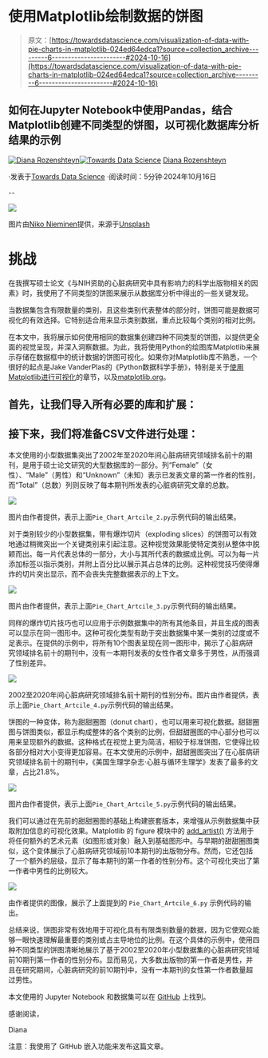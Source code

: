 # 使用Matplotlib绘制数据的饼图

> 原文：[https://towardsdatascience.com/visualization-of-data-with-pie-charts-in-matplotlib-024ed64edca1?source=collection_archive---------6-----------------------#2024-10-16](https://towardsdatascience.com/visualization-of-data-with-pie-charts-in-matplotlib-024ed64edca1?source=collection_archive---------6-----------------------#2024-10-16)

## 如何在Jupyter Notebook中使用Pandas，结合Matplotlib创建不同类型的饼图，以可视化数据库分析结果的示例

[](https://dianarozenshteyn.medium.com/?source=post_page---byline--024ed64edca1--------------------------------)[![Diana Rozenshteyn](../Images/8c202142e102622b3bde20a19121ad79.png)](https://dianarozenshteyn.medium.com/?source=post_page---byline--024ed64edca1--------------------------------)[](https://towardsdatascience.com/?source=post_page---byline--024ed64edca1--------------------------------)[![Towards Data Science](../Images/a6ff2676ffcc0c7aad8aaf1d79379785.png)](https://towardsdatascience.com/?source=post_page---byline--024ed64edca1--------------------------------) [Diana Rozenshteyn](https://dianarozenshteyn.medium.com/?source=post_page---byline--024ed64edca1--------------------------------)

·发表于[Towards Data Science](https://towardsdatascience.com/?source=post_page---byline--024ed64edca1--------------------------------) ·阅读时间：5分钟·2024年10月16日

--

![](../Images/eee5ff2a008328e43bc974424fadf094.png)

图片由[Niko Nieminen](https://unsplash.com/@n1en1k?utm_source=medium&utm_medium=referral)提供，来源于[Unsplash](https://unsplash.com/?utm_source=medium&utm_medium=referral)

# 挑战

在我撰写硕士论文《与NIH资助的心脏病研究中具有影响力的科学出版物相关的因素》时，我使用了不同类型的饼图来展示从数据库分析中得出的一些关键发现。

当数据集包含有限数量的类别，且这些类别代表整体的部分时，饼图可能是数据可视化的有效选择。它特别适合用来显示类别数据，重点比较每个类别的相对比例。

在本文中，我将展示如何使用相同的数据集创建四种不同类型的饼图，以提供更全面的视觉呈现，并深入洞察数据。为此，我将使用Python的绘图库Matplotlib来展示存储在数据框中的统计数据的饼图可视化。如果你对Matplotlib库不熟悉，一个很好的起点是Jake VanderPlas的《Python数据科学手册》，特别是关于[使用Matplotlib进行可视化](https://www.oreilly.com/library/view/python-data-science/9781491912126/ch04.html)的章节，以及[matplotlib.org](https://matplotlib.org/stable/api/_as_gen/matplotlib.pyplot.pie.html)。

## 首先，让我们导入所有必要的库和扩展：

## 接下来，我们将准备CSV文件进行处理：

本文使用的小型数据集突出了2002年至2020年间心脏病研究领域排名前十的期刊，是用于硕士论文研究的大型数据库的一部分。列“Female”（女性）、“Male”（男性）和“Unknown”（未知）表示已发表文章的第一作者的性别，而“Total”（总数）列则反映了每本期刊所发表的心脏病研究文章的总数。

![](../Images/70a343b4dbf8b57975b9d40faf50ffba.png)

图片由作者提供，表示上面`Pie_Chart_Artcile_2.py`示例代码的输出结果。

对于类别较少的小型数据集，带有爆炸切片（exploding slices）的饼图可以有效地通过稍微突出一个关键类别来引起注意。这种视觉效果能使特定类别从整体中脱颖而出。每一片代表总体的一部分，大小与其所代表的数据成比例。可以为每一片添加标签以指示类别，并附上百分比以展示其占总体的比例。这种视觉技巧使得爆炸的切片突出显示，而不会丧失完整数据表示的上下文。

![](../Images/911de5ece87f4d9608970a2be923d345.png)

图片由作者提供，表示上面`Pie_Chart_Artcile_3.py`示例代码的输出结果。

同样的爆炸切片技巧也可以应用于示例数据集中的所有其他条目，并且生成的图表可以显示在同一图形中。这种可视化类型有助于突出数据集中某一类别的过度或不足表示。在提供的示例中，将所有10个图表呈现在同一图形中，揭示了心脏病研究领域排名前十的期刊中，没有一本期刊发表的女性作者文章多于男性，从而强调了性别差异。

![](../Images/dc4e8d61dd2c4e3f853c21dac0a909d4.png)

2002至2020年间心脏病研究领域排名前十期刊的性别分布。图片由作者提供，表示上面`Pie_Chart_Artcile_4.py`示例代码的输出结果。

饼图的一种变体，称为甜甜圈图（donut chart），也可以用来可视化数据。甜甜圈图与饼图类似，都显示构成整体的各个类别的比例，但甜甜圈图的中心部分也可以用来呈现额外的数据。这种格式在视觉上更为简洁，相较于标准饼图，它使得比较各部分相对大小变得更加容易。在本文使用的示例中，甜甜圈图突出了在心脏病研究领域排名前十的期刊中，《美国生理学杂志·心脏与循环生理学》发表了最多的文章，占比21.8%。

![](../Images/766ba8b3223cb1ce09194521bac3a4d2.png)

图片由作者提供，表示上面`Pie_Chart_Artcile_5.py`示例代码的输出结果。

我们可以通过在先前的甜甜圈图的基础上构建嵌套版本，来增强从示例数据集中获取附加信息的可视化效果。Matplotlib 的 figure 模块中的 [add_artist()](https://matplotlib.org/stable/api/_as_gen/matplotlib.figure.Figure.add_artist.html) 方法用于将任何额外的艺术元素（如图形或对象）融入到基础图形中。与早期的甜甜圈图类似，这个变体展示了心脏病研究领域前10本期刊的出版物分布。然而，它还包括了一个额外的层级，显示了每本期刊的第一作者的性别分布。这个可视化突出了第一作者中男性的比例较大。

![](../Images/91f7baa3c76b5d27891c3c013348092e.png)

由作者提供的图像，展示了上面提到的 `Pie_Chart_Artcile_6.py` 示例代码的输出。

总结来说，饼图非常有效地用于可视化具有有限类别数量的数据，因为它使观众能够一眼快速理解最重要的类别或占主导地位的比例。在这个具体的示例中，使用四种不同类型的饼图清晰地展示了基于2002至2020年小型数据集的心脏病研究领域前10期刊第一作者的性别分布。显而易见，大多数出版物的第一作者是男性，并且在研究期间，心脏病研究的前10期刊中，没有一本期刊的女性第一作者数量超过男性。

本文使用的 Jupyter Notebook 和数据集可以在 [GitHub](https://github.com/drozenshteyn/Visualisation-of-Data-with-Pie-Charts-in-Matplotlib) 上找到。

感谢阅读，

Diana

注意：我使用了 GitHub 嵌入功能来发布这篇文章。
